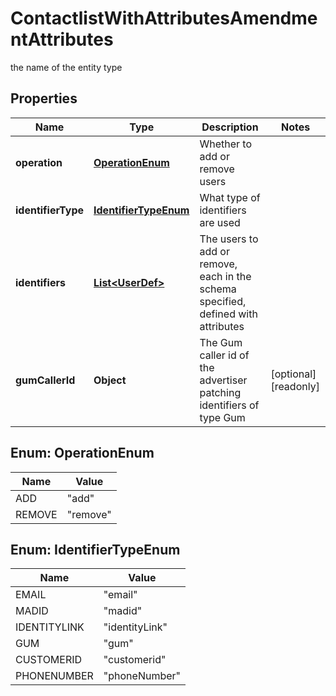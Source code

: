 

# ContactlistWithAttributesAmendmentAttributes

the name of the entity type

## Properties

| Name | Type | Description | Notes |
|------------ | ------------- | ------------- | -------------|
|**operation** | [**OperationEnum**](#OperationEnum) | Whether to add or remove users |  |
|**identifierType** | [**IdentifierTypeEnum**](#IdentifierTypeEnum) | What type of identifiers are used |  |
|**identifiers** | [**List&lt;UserDef&gt;**](UserDef.md) | The users to add or remove, each in the schema specified, defined with attributes |  |
|**gumCallerId** | **Object** | The Gum caller id of the advertiser patching identifiers of type Gum |  [optional] [readonly] |



## Enum: OperationEnum

| Name | Value |
|---- | -----|
| ADD | &quot;add&quot; |
| REMOVE | &quot;remove&quot; |



## Enum: IdentifierTypeEnum

| Name | Value |
|---- | -----|
| EMAIL | &quot;email&quot; |
| MADID | &quot;madid&quot; |
| IDENTITYLINK | &quot;identityLink&quot; |
| GUM | &quot;gum&quot; |
| CUSTOMERID | &quot;customerid&quot; |
| PHONENUMBER | &quot;phoneNumber&quot; |



